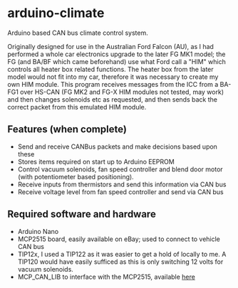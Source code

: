 # arduino-climate

Arduino based CAN bus climate control system.

Originally designed for use in the Australian Ford Falcon (AU), as I had performed a whole car electronics upgrade to the later FG MK1 model; the FG (and BA/BF which came beforehand) use what Ford call a "HIM" which controls all heater box related functions. The heater box from the later model would not fit into my car, therefore it was necessary to create my own HIM module. This program receives messages from the ICC from a BA-FG1 over HS-CAN (FG MK2 and FG-X HIM modules not tested, may work) and then changes solenoids etc as requested, and then sends back the correct packet from this emulated HIM module.

## Features (when complete)
- Send and receive CANBus packets and make decisions based upon these
- Stores items required on start up to Arduino EEPROM
- Control vacuum solenoids, fan speed controller and blend door motor (with potentiometer based positioning).
- Receive inputs from thermistors and send this information via CAN bus
- Receive voltage level from fan speed controller and send via CAN bus

## Required software and hardware
- Arduino Nano
- MCP2515 board, easily available on eBay; used to connect to vehicle CAN bus
- TIP12x, I used a TIP122 as it was easier to get a hold of locally to me. A TIP120 would have easily sufficed as this is only switching 12 volts for vacuum solenoids.
- MCP_CAN_LIB to interface with the MCP2515, available [here](https://github.com/coryjfowler/MCP_CAN_lib)